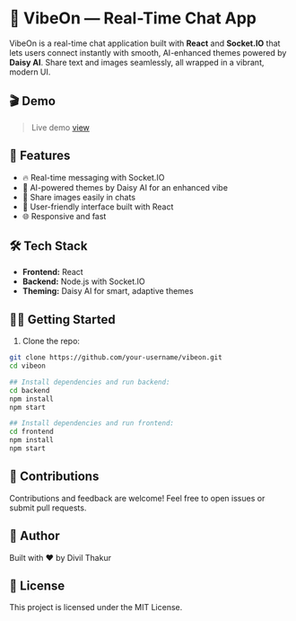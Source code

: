 # 💬 VibeOn — Real-Time Chat App

VibeOn is a real-time chat application built with **React** and **Socket.IO** that lets users connect instantly with smooth, AI-enhanced themes powered by **Daisy AI**. Share text and images seamlessly, all wrapped in a vibrant, modern UI.

## 🎬 Demo

> Live demo [view](https://fullstack-chat-app-1-ged8.onrender.com/)

## 🚀 Features

- 🔥 Real-time messaging with Socket.IO
- 🎨 AI-powered themes by Daisy AI for an enhanced vibe
- 📸 Share images easily in chats
- 👥 User-friendly interface built with React
- 🌐 Responsive and fast

## 🛠️ Tech Stack

- **Frontend:** React
- **Backend:** Node.js with Socket.IO
- **Theming:** Daisy AI for smart, adaptive themes



## 🧑‍💻 Getting Started

1. Clone the repo:
```bash
git clone https://github.com/your-username/vibeon.git
cd vibeon

## Install dependencies and run backend:
cd backend
npm install
npm start

## Install dependencies and run frontend:
cd frontend
npm install
npm start
```

## 🤝 Contributions
Contributions and feedback are welcome! Feel free to open issues or submit pull requests.

## 👤 Author
Built with ❤️ by Divil Thakur

## 🪪 License
This project is licensed under the MIT License.
